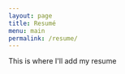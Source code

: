 ```yaml
---
layout: page
title: Resumé
menu: main
permalink: /resume/
---
```


This is where I'll add my resume
